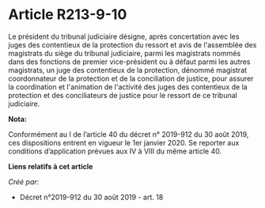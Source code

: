 # Article R213-9-10

Le président du tribunal judiciaire désigne, après concertation avec les juges des contentieux de la protection du ressort et
avis de l'assemblée des magistrats du siège du tribunal judiciaire, parmi les magistrats nommés dans des fonctions de premier
vice-président ou à défaut parmi les autres magistrats, un juge des contentieux de la protection, dénommé magistrat
coordonnateur de la protection et de la conciliation de justice, pour assurer la coordination et l'animation de l'activité
des juges des contentieux de la protection et des conciliateurs de justice pour le ressort de ce tribunal judiciaire.

**Nota:**

Conformément au I de l’article 40 du décret n° 2019-912 du 30 août 2019, ces dispositions entrent en vigueur le 1er janvier
2020. Se reporter aux conditions d’application prévues aux IV à VIII du même article 40.

**Liens relatifs à cet article**

_Créé par_:

  - Décret n°2019-912 du 30 août 2019 - art. 18
